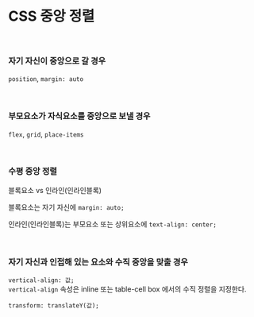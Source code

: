 # CSS 중앙 정렬
<br>

### 자기 자신이 중앙으로 갈 경우

<p>
  <code>position</code>, <code>margin: auto</code>
</p>
<br>

### 부모요소가 자식요소를 중앙으로 보낼 경우

<p>
  <code>flex</code>, <code>grid</code>, <code>place-items</code>
</p>
<br>

### 수평 중앙 정렬

<p>
  블록요소 vs 인라인(인라인블록)
</p>

<p>
  블록요소는 자기 자신에 <code>margin: auto;</code>    
</p>

<p>
  인라인(인라인블록)는 부모요소 또는 상위요소에 <code>text-align: center;</code>
</p>
<br>

### 자기 자신과 인접해 있는 요소와 수직 중앙을 맞출 경우

<p>
  <code>vertical-align: 값;</code><br>
  <code>vertical-align</code> 속성은 inline 또는 table-cell box 에서의 수직 정렬을 지정한다.<br>  
</p>

<p>
  <code>transform: translateY(값);</code>
</p>
<br>
